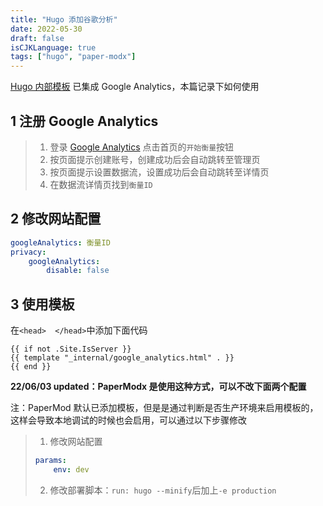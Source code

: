 ```yaml
---
title: "Hugo 添加谷歌分析"
date: 2022-05-30
draft: false
isCJKLanguage: true
tags: ["hugo", "paper-modx"]
---
```


[Hugo 内部模板](https://gohugo.io/templates/internal) 已集成 Google Analytics，本篇记录下如何使用

## 1 注册 Google Analytics
> 1. 登录 [Google Analytics](https://analytics.google.com/) 点击首页的`开始衡量`按钮
> 2. 按页面提示创建账号，创建成功后会自动跳转至管理页
> 3. 按页面提示设置数据流，设置成功后会自动跳转至详情页
> 4. 在数据流详情页找到`衡量ID`

## 2 修改网站配置
```yml { title="./config.yml" }
googleAnalytics: 衡量ID
privacy:
    googleAnalytics:
        disable: false
```

## 3 使用模板

在`<head>  </head>`中添加下面代码
```
{{ if not .Site.IsServer }}
{{ template "_internal/google_analytics.html" . }}
{{ end }}
```
**22/06/03 updated：PaperModx 是使用这种方式，可以不改下面两个配置**

注：PaperMod 默认已添加模板，但是是通过判断是否生产环境来启用模板的，这样会导致本地调试的时候也会启用，可以通过以下步骤修改
> 1. 修改网站配置
> ```yml { title="./config.yml" }
> params:
>     env: dev
> ```
>
> 2. 修改部署脚本：`run: hugo --minify`后加上`-e production`
